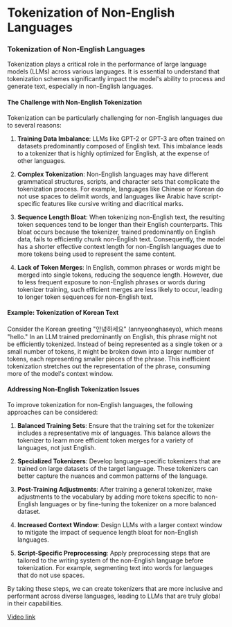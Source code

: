 # Tokenization of Non-English Languages

### Tokenization of Non-English Languages

Tokenization plays a critical role in the performance of large language models (LLMs) across various languages. It is essential to understand that tokenization schemes significantly impact the model's ability to process and generate text, especially in non-English languages.

#### The Challenge with Non-English Tokenization

Tokenization can be particularly challenging for non-English languages due to several reasons:

1. **Training Data Imbalance**: LLMs like GPT-2 or GPT-3 are often trained on datasets predominantly composed of English text. This imbalance leads to a tokenizer that is highly optimized for English, at the expense of other languages.

2. **Complex Tokenization**: Non-English languages may have different grammatical structures, scripts, and character sets that complicate the tokenization process. For example, languages like Chinese or Korean do not use spaces to delimit words, and languages like Arabic have script-specific features like cursive writing and diacritical marks.

3. **Sequence Length Bloat**: When tokenizing non-English text, the resulting token sequences tend to be longer than their English counterparts. This bloat occurs because the tokenizer, trained predominantly on English data, fails to efficiently chunk non-English text. Consequently, the model has a shorter effective context length for non-English languages due to more tokens being used to represent the same content.

4. **Lack of Token Merges**: In English, common phrases or words might be merged into single tokens, reducing the sequence length. However, due to less frequent exposure to non-English phrases or words during tokenizer training, such efficient merges are less likely to occur, leading to longer token sequences for non-English text.

#### Example: Tokenization of Korean Text

Consider the Korean greeting "안녕하세요" (annyeonghaseyo), which means "hello." In an LLM trained predominantly on English, this phrase might not be efficiently tokenized. Instead of being represented as a single token or a small number of tokens, it might be broken down into a larger number of tokens, each representing smaller pieces of the phrase. This inefficient tokenization stretches out the representation of the phrase, consuming more of the model's context window.

#### Addressing Non-English Tokenization Issues

To improve tokenization for non-English languages, the following approaches can be considered:

1. **Balanced Training Sets**: Ensure that the training set for the tokenizer includes a representative mix of languages. This balance allows the tokenizer to learn more efficient token merges for a variety of languages, not just English.

2. **Specialized Tokenizers**: Develop language-specific tokenizers that are trained on large datasets of the target language. These tokenizers can better capture the nuances and common patterns of the language.

3. **Post-Training Adjustments**: After training a general tokenizer, make adjustments to the vocabulary by adding more tokens specific to non-English languages or by fine-tuning the tokenizer on a more balanced dataset.

4. **Increased Context Window**: Design LLMs with a larger context window to mitigate the impact of sequence length bloat for non-English languages.

5. **Script-Specific Preprocessing**: Apply preprocessing steps that are tailored to the writing system of the non-English language before tokenization. For example, segmenting text into words for languages that do not use spaces.

By taking these steps, we can create tokenizers that are more inclusive and performant across diverse languages, leading to LLMs that are truly global in their capabilities.

[Video link](https://www.youtube.com/watch?v=zduSFxRajkE?t=570)
